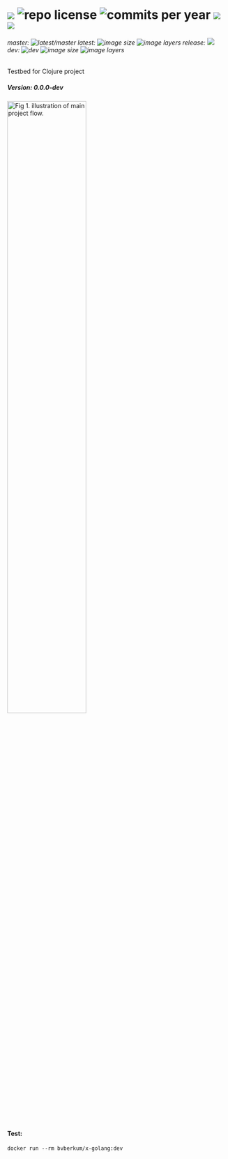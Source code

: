 # [![](http://img.shields.io/travis/bvberkum/x-clojure.svg)](https://travis-ci.org/bvberkum/x-clojure) ![repo license](https://img.shields.io/github/license/bvberkum/x-clojure.svg) ![commits per year](https://img.shields.io/github/commit-activity/y/bvberkum/x-clojure.svg) ![](https://img.shields.io/github/languages/code-size/bvberkum/x-clojure.svg) ![](https://img.shields.io/github/repo-size/bvberkum/x-clojure.svg)
###### master: ![latest/master](https://img.shields.io/github/last-commit/bvberkum/x-clojure/master.svg) latest: ![image size](https://img.shields.io/imagelayers/image-size/bvberkum/x-clojure/latest.svg) ![image layers](https://img.shields.io/imagelayers/layers/bvberkum/x-clojure/latest.svg) release: ![](https://img.shields.io/github/tag/bvberkum/x-clojure.svg) dev: ![dev](https://img.shields.io/github/last-commit/bvberkum/x-clojure/dev.svg) ![image size](https://img.shields.io/imagelayers/image-size/bvberkum/x-clojure/dev.svg) ![image layers](https://img.shields.io/imagelayers/layers/bvberkum/x-clojure/dev.svg)

Testbed for Clojure project

##### Version: 0.0.0-dev

<img src="asset/ReadME-fig1.svg" alt="Fig 1. illustration of main project flow. " width="60%" >

#### Test:
```
docker run --rm bvberkum/x-golang:dev
```
